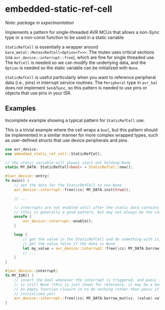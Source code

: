 # embedded-static-ref-cell

_Note: package in experimentation_

Implements a pattern for single-threaded AVR MCUs that allows a non-Sync type or a non-const function to be used
in a static variable

`StaticRefCell` is essentially a wrapper around `bare_metal::Mutex<RefCell<Option<T>>>`. The mutex uses critical
sections (via `avr_device::interrupt::free`), which are fine for single threaded use. The `Refcell` is needed so we can modify
the underlying data, and the `Option` is needed so the static variable can be initialized with `None`.

`StaticRefCell` is useful particularly when you want to reference peripheral data (i.e., pins) in interrupt service
routines. The `Peripheral` type in `avr_hal` does not implement `Send`/`Sync`, so this pattern is needed to use pins
or objects that use pins in your ISR.

## Examples

Incomplete example showing a typical pattern for `StaticRefCell` use.

This is a trivial example where the cell wraps a `bool`, but this pattern should be implemented in a similar manner for
more complex wrapped types, such as user-defined structs that use device peripherals and pins.

```rust
use avr_device;
use embedded_static_ref_cell::StaticRefCell;

// the static variable will always start out holding None
static MY_DATA: StaticRefCell<bool> = StaticRefCel::new();

#[avr_device::entry]
fn main() {
    // set the data for the StaticRefCell to non-None
    avr_device::interrupt::free(|cs| MY_DATA.init(true));

    // ...

    // interrupts are not enabled until after the static data contains a value
    // (this is generally a good pattern, but may not always be the case)
    unsafe {
        avr_device::interrupt::enable();
    }

    loop {
        // get the value in the StaticRefCell and do something with it, or
        // get the value false if the data is None
        let my_value = avr_device::interrupt::free(|cs| MY_DATA.borrow(cs, |value| value, || false));
        // ...
    }
}

#[avr_device::interrupt]
fn MY_ISR() {
    // invert the bool whenever the interrupt is triggered, and panic if the data
    // is still None (this is just shown for reference, it may be a better idea to pass
    // an empty function closure in to do nothing rather than panic if the cell isn't
    // initialized yet)
    avr_device::interrupt::free(|cs| MY_DATA.borrow_mut(cs, |value| value = !value, panic!()); // TODO: check here
}
```